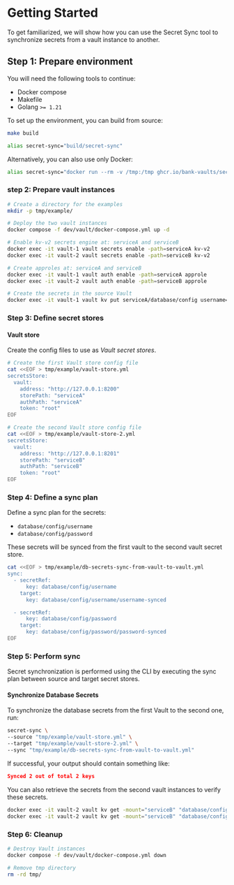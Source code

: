 # Getting Started

To get familiarized, we will show how you can use the Secret Sync tool to synchronize secrets from a vault instance to another.

## Step 1: Prepare environment

You will need the following tools to continue:

- Docker compose
- Makefile
- Golang `>= 1.21`

To set up the environment, you can build from source:

```bash
make build

alias secret-sync="build/secret-sync"
```

Alternatively, you can also use only Docker:

```bash
alias secret-sync="docker run --rm -v /tmp:/tmp ghcr.io/bank-vaults/secret-sync:latest secret-sync"
```

### step 2: Prepare vault instances

```bash
# Create a directory for the examples
mkdir -p tmp/example/

# Deploy the two vault instances
docker compose -f dev/vault/docker-compose.yml up -d

# Enable kv-v2 secrets engine at: serviceA and serviceB
docker exec -it vault-1 vault secrets enable -path=serviceA kv-v2
docker exec -it vault-2 vault secrets enable -path=serviceB kv-v2

# Create approles at: serviceA and serviceB
docker exec -it vault-1 vault auth enable -path=serviceA approle
docker exec -it vault-2 vault auth enable -path=serviceB approle

# Create the secrets in the source Vault
docker exec -it vault-1 vault kv put serviceA/database/config username=user password=pass
```

### Step 3: Define secret stores

#### Vault store

Create the config files to use as *Vault secret stores*.

```bash
# Create the first Vault store config file
cat <<EOF > tmp/example/vault-store.yml
secretsStore:
  vault:
    address: "http://127.0.0.1:8200"
    storePath: "serviceA"
    authPath: "serviceA"
    token: "root"
EOF

# Create the second Vault store config file
cat <<EOF > tmp/example/vault-store-2.yml
secretsStore:
  vault:
    address: "http://127.0.0.1:8201"
    storePath: "serviceB"
    authPath: "serviceB"
    token: "root"
EOF
```

### Step 4: Define a sync plan

Define a sync plan for the secrets:

- `database/config/username`
- `database/config/password`

These secrets will be synced from the first vault to the second vault secret store.

```bash
cat <<EOF > tmp/example/db-secrets-sync-from-vault-to-vault.yml
sync:
  - secretRef:
      key: database/config/username
    target:
      key: database/config/username/username-synced

  - secretRef:
      key: database/config/password
    target:
      key: database/config/password/password-synced
EOF
```

### Step 5: Perform sync

Secret synchronization is performed using the CLI by executing the sync plan between source and target secret stores.

#### Synchronize Database Secrets

To synchronize the database secrets from the first Vault to the second one, run:

```bash
secret-sync \
--source "tmp/example/vault-store.yml" \
--target "tmp/example/vault-store-2.yml" \
--sync "tmp/example/db-secrets-sync-from-vault-to-vault.yml"
```

If successful, your output should contain something like:

```json
Synced 2 out of total 2 keys
```

You can also retrieve the secrets from the second vault instances to verify these secrets.

```bash
docker exec -it vault-2 vault kv get -mount="serviceB" "database/config/username"
docker exec -it vault-2 vault kv get -mount="serviceB" "database/config/password"
```

### Step 6: Cleanup

```bash
# Destroy Vault instances
docker compose -f dev/vault/docker-compose.yml down

# Remove tmp directory
rm -rd tmp/
```
